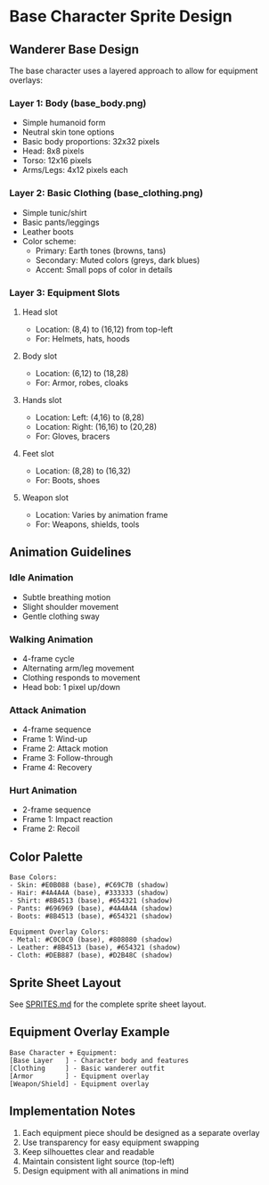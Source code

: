 # Base Character Sprite Design

## Wanderer Base Design
The base character uses a layered approach to allow for equipment overlays:

### Layer 1: Body (base_body.png)
- Simple humanoid form
- Neutral skin tone options
- Basic body proportions: 32x32 pixels
- Head: 8x8 pixels
- Torso: 12x16 pixels
- Arms/Legs: 4x12 pixels each

### Layer 2: Basic Clothing (base_clothing.png)
- Simple tunic/shirt
- Basic pants/leggings
- Leather boots
- Color scheme:
  - Primary: Earth tones (browns, tans)
  - Secondary: Muted colors (greys, dark blues)
  - Accent: Small pops of color in details

### Layer 3: Equipment Slots
1. Head slot
   - Location: (8,4) to (16,12) from top-left
   - For: Helmets, hats, hoods

2. Body slot
   - Location: (6,12) to (18,28)
   - For: Armor, robes, cloaks

3. Hands slot
   - Location: Left: (4,16) to (8,28)
   - Location: Right: (16,16) to (20,28)
   - For: Gloves, bracers

4. Feet slot
   - Location: (8,28) to (16,32)
   - For: Boots, shoes

5. Weapon slot
   - Location: Varies by animation frame
   - For: Weapons, shields, tools

## Animation Guidelines

### Idle Animation
- Subtle breathing motion
- Slight shoulder movement
- Gentle clothing sway

### Walking Animation
- 4-frame cycle
- Alternating arm/leg movement
- Clothing responds to movement
- Head bob: 1 pixel up/down

### Attack Animation
- 4-frame sequence
- Frame 1: Wind-up
- Frame 2: Attack motion
- Frame 3: Follow-through
- Frame 4: Recovery

### Hurt Animation
- 2-frame sequence
- Frame 1: Impact reaction
- Frame 2: Recoil

## Color Palette
```
Base Colors:
- Skin: #E0B088 (base), #C69C7B (shadow)
- Hair: #4A4A4A (base), #333333 (shadow)
- Shirt: #8B4513 (base), #654321 (shadow)
- Pants: #696969 (base), #4A4A4A (shadow)
- Boots: #8B4513 (base), #654321 (shadow)

Equipment Overlay Colors:
- Metal: #C0C0C0 (base), #808080 (shadow)
- Leather: #8B4513 (base), #654321 (shadow)
- Cloth: #DEB887 (base), #D2B48C (shadow)
```

## Sprite Sheet Layout
See [SPRITES.md](SPRITES.md) for the complete sprite sheet layout.

## Equipment Overlay Example
```
Base Character + Equipment:
[Base Layer   ] - Character body and features
[Clothing     ] - Basic wanderer outfit
[Armor        ] - Equipment overlay
[Weapon/Shield] - Equipment overlay
```

## Implementation Notes
1. Each equipment piece should be designed as a separate overlay
2. Use transparency for easy equipment swapping
3. Keep silhouettes clear and readable
4. Maintain consistent light source (top-left)
5. Design equipment with all animations in mind 